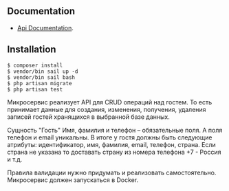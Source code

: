 ## Documentation

- [Api Documentation](https://planetary-eclipse-365553.postman.co/workspace/Guests~816d9c54-7a04-4aae-8c98-9d0c6850528c/collection/1605472-4bf0c296-185c-4e3d-82e3-c16d12c6979b?action=share&creator=1605472).


## Installation

```
$ composer install
$ vendor/bin sail up -d
$ vendor/bin sail bash
$ php artisan migrate
$ php artisan test
```
Микросервис реализует API для CRUD операций над гостем. То есть принимает данные для создания, изменения, получения, удаления записей гостей хранящихся в выбранной базе данных.

Сущность "Гость" Имя, фамилия и телефон – обязательные поля. А поля телефон и email уникальны. В итоге у гостя должны быть следующие атрибуты: идентификатор, имя, фамилия, email, телефон, страна. Если страна не указана то доставать страну из номера телефона +7 - Россия и т.д.

Правила валидации нужно придумать и реализовать самостоятельно. Микросервис должен запускаться в Docker. 